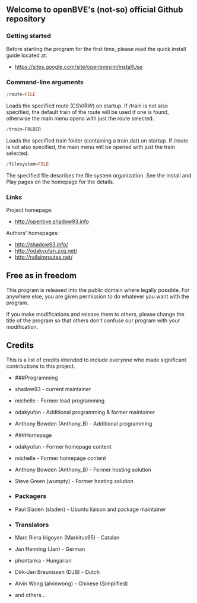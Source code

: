 ﻿## Welcome to openBVE's (not-so) official Github repository

### Getting started
Before starting the program for the first time, please read the quick install guide located at:
* https://sites.google.com/site/openbvesim/installUse

### Command-line arguments
```C++
/route=FILE
```
Loads the specified route (CSV/RW) on startup. If /train is not also specified, the default train of the route will be used if one is found, otherwise the main menu opens with just the route selected.
```C++
/train=FOLDER
```
Loads the specified train folder (containing a train.dat) on startup. If /route is not also specified, the main menu will be opened with just the train selected.
```C++
/filesystem=FILE
```
The specified file describes the file system organization. See the Install and Play pages on the homepage for the details.

### Links

Project homepage:
* http://openbve.shadow93.info

Authors' homepages:
* http://shadow93.info/
* http://odakyufan.zxq.net/
* http://railsimroutes.net/


## Free as in freedom
This program is released into the public domain where legally possible. For anywhere else, you are given permission to do whatever you want with the program.

If you make modifications and release them to others, please change the title of the program so that others don't confuse our program with your modification.

## Credits
This is a list of credits intended to include everyone who made significant contributions to this project.


* ###Programming
 * shadow93 - current maintainer 
 * michelle - Former lead programming
 * odakyufan - Additional programming & former maintainer
 * Anthony Bowden (Anthony_B) - Additional programming

* ###Homepage

 * odakyufan - Former homepage content
 * michelle - Former homepage content
 * Anthony Bowden (Anthony_B) - Former hosting solution
 * Steve Green (wumpty) - Former hosting solution

* ### Packagers
 * Paul Sladen (sladen) - Ubuntu liaison and package maintainer

* ### Translators
 * Marc Riera Irigoyen (Markitus95) - Catalan
 * Jan Henning (Jan) - German
 * phontanka - Hungarian
 * Dirk-Jan Breunissen (DJB) - Dutch
 * Alvin Wong (alvinwong) - Chinese (Simplified)
 * and others...